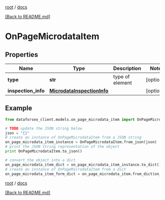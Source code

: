 [root](./../ "root") / [docs](./ "docs")

[[Back to README.md]](./../README.md "[Back to README.md]")

# OnPageMicrodataItem

## Properties

Name | Type | Description | Notes
------------ | ------------- | ------------- | -------------
**type** | **str** | type of element | [optional]
**inspection_info** | [**MicrodataInspectionInfo**](MicrodataInspectionInfo.md) |  | [optional]

## Example

```python
from dataforseo_client.models.on_page_microdata_item import OnPageMicrodataItem

# TODO update the JSON string below
json = "{}"
# create an instance of OnPageMicrodataItem from a JSON string
on_page_microdata_item_instance = OnPageMicrodataItem.from_json(json)
# print the JSON string representation of the object
print OnPageMicrodataItem.to_json()

# convert the object into a dict
on_page_microdata_item_dict = on_page_microdata_item_instance.to_dict()
# create an instance of OnPageMicrodataItem from a dict
on_page_microdata_item_form_dict = on_page_microdata_item.from_dict(on_page_microdata_item_dict)
```

  

[root](./../ "root") / [docs](./ "docs")

[[Back to README.md]](./../README.md "[Back to README.md]")